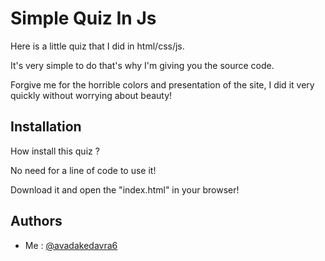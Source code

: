 
# Simple Quiz In Js

Here is a little quiz that I did in html/css/js.

It's very simple to do that's why I'm giving you the source code.

Forgive me for the horrible colors and presentation of the site, I did it very quickly without worrying about beauty!



## Installation

How install this quiz ?

No need for a line of code to use it!

Download it and open the "index.html" in your browser!


## Authors

- Me : [@avadakedavra6](https://github.com/AvadaKedavra6)

